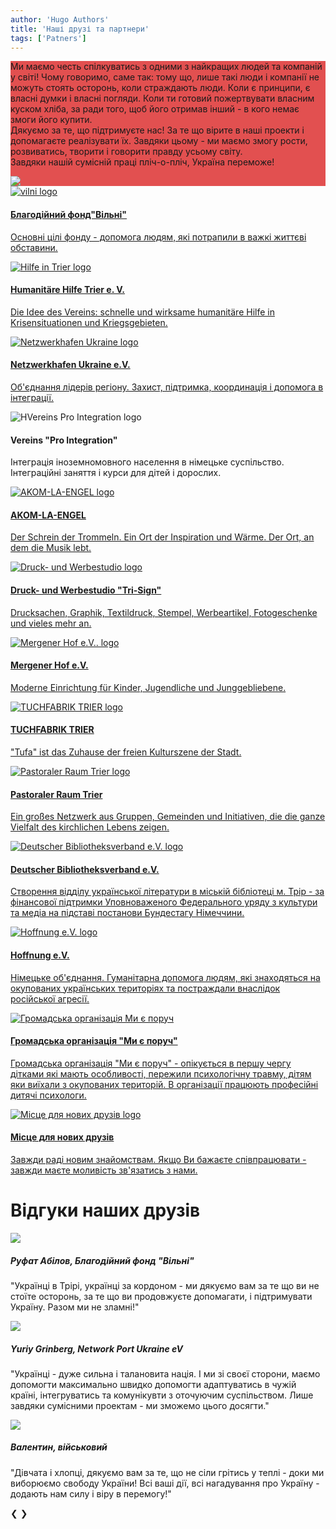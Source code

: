```yaml
---
author: 'Hugo Authors'
title: 'Наші друзі та партнери'
tags: ['Patners']
---
```


<div class='m-0 bg-fixed bg-cover'>
    <div style='background-color: rgba(220, 38, 38, 0.8)' class='py-8 my-12'>
        <div class='grid lg:grid-cols-2 3xl:gap-8 lg:gap-6 gap-4 mx-auto container px-7'>
        <div class='text-left flex flex-col justify-center'>
        <p class='text-white py-4 text-lg text-justify'>Ми маємо честь спілкуватись з одними з найкращих людей  та компаній у світі!
Чому говоримо, саме так: тому що, лише такі люди і компанії не можуть стоять осторонь, коли страждають люди. Коли є принципи, є власні думки і власні погляди. Коли ти готовий пожертвувати власним куском хліба, за ради того, щоб його отримав  інший - в кого немає змоги його купити. <br>
Дякуємо за те, що підтримуєте нас! За те що вірите в наші проекти і допомагаєте реалізувати їх. Завдяки цьому - ми маємо змогу рости, розвиватись, творити і говорити правду усьому світу. <br>
Завдяки нашій сумісній праці пліч-о-пліч, Україна переможе! </p>
    </div>
    <div class='flex flex-col justify-center relative p-0'>
        <img src='/partnersImg/partners_ukr-flag.webp' class='pb-2 md:w-full lg:w-full 3xl:w-full m-auto md:m-0 lg:m-0 3xl:m-0'>	
    </div>
    </div>
    </div>
</div>
<div class='grid gap-6 md:grid-cols-2 grid-cols-1 md:gap-8 lg:gap-12 3xl:grid-cols-3 m-4'>
<!-- vilni -->
<a href="https://vilni.top/" target="_blank"><div class='relative dark:bg-white dark:text-black grid gap-0 grid-flow-row justify-items-center lg:grid-cols-2 grid-cols-1 md:max-xl-flex h-full border-2 border-red-400 hover:border-red-600 hover:shadow-2xl hover:text-blue-900 dark:hover:border-blue-600 p-8 m-2 rounded shadow-lg shadow-black dark:border-white'>
<div class='flex flex-col justify-around'>

<img src="/partnersImg/partners_vilni.webp" class="min-w-full h-4/5 md:w-1/2 my-0" alt="vilni logo" >
</div>
<div class='flex flex-col flex-wrap justify-around mx-6 my-0 md:justify-center md:-mt-12 lg:mt-0'>
<h4 class='text-xl text-red-500 font-semibold p-2 text-center md:mt-0'>Благодійний фонд"Вільні"</h4>
            <p class='px-0 pb-2 mt-0 md:mt-0'>
Основні цілі фонду - допомога людям, які потрапили в важкі життєві обставини.</p>
</div>
</div></a>
<!-- hilfe-trier -->
<a href="https://hilfe-trier.de/" target="_blank"><div class='relative dark:bg-white dark:text-black grid gap-0 grid-flow-row justify-items-center lg:grid-cols-2  grid-cols-1 md:max-xl-flex h-full border-2 border-red-400 hover:border-red-600 hover:shadow-2xl hover:text-blue-900 dark:hover:border-blue-600 p-8 m-2 rounded shadow-lg shadow-black dark:border-white'>
<div class='flex flex-col justify-around'>
<img src="/partnersImg/partners_hilfe.webp" class="w-10/12 mx-auto my-2 " alt="Hilfe in Trier logo">
</div>
<div class='flex flex-col flex-wrap justify-around m-2 md:justify-center md:w-full'>
<h4 class='text-xl text-red-500 font-semibold p-2 text-center md:my-0'>Humanitäre Hilfe Trier e. V. </h4>
            <p class='px-2 pb-2 mt-0 md:mt-0'>
Die Idee des Vereins: schnelle und wirksame humanitäre Hilfe in Krisensituationen und Kriegsgebieten.</p>
</div>
</div></a>
<!-- Netzwerkhafen Ukraine -->
<a href="https://www.netzwerkhafen.com/" target="_blank"><div class='relative dark:bg-white dark:text-black grid gap-0 grid-flow-row justify-items-center lg:grid-cols-2  grid-cols-1 md:max-xl-flex h-full py-12 border-2 border-red-400 hover:border-red-600 hover:shadow-2xl hover:text-blue-900 dark:hover:border-blue-600 p-8 m-2 rounded shadow-lg shadow-black dark:border-white'>
<div class='flex flex-col justify-around'>
<img src="/partnersImg/partners_netzwerk.webp" class="w-4/5 mx-auto my-2" alt="Netzwerkhafen Ukraine logo">

</div>
<div class='flex flex-col flex-wrap justify-around m-2 md:justify-center'>
<h4 class='text-xl text-red-500 font-semibold p-2 text-center md:my-0'>Netzwerkhafen Ukraine e.V. </h4>
            <p class='px-2 pb-2 mt-0 md:mt-0'>
Об'єднання лідерів регіону. Захист, підтримка, координація і допомога в інтеграції.</p>
</div>
</div></a>
<!-- Vereins "Pro Integration" -->
<div class='relative dark:bg-white dark:text-black grid gap-2 grid-flow-row justify-items-center lg:grid-cols-2 md:grid-cols-1  grid-cols-1 md:max-xl-flex h-full py-12 border-2 p-8 border-red-400 m-2 rounded shadow-lg  shadow-black dark:border-white dark:shadow-white'>
<div class='flex flex-col justify-around'>
<img src="/partnersImg/partners_pro-integr.webp" class="w-full mx-auto my-8" alt="HVereins Pro Integration logo">
</div>
<div class='flex flex-col flex-wrap justify-around m-2 md:justify-center'>
<h4 class='text-xl text-red-500 font-semibold p-2 text-center md:my-0'>Vereins "Pro Integration" </h4>
            <p class='px-2 pb-2 mt-0 md:mt-0'>
Інтеграція іноземномовного населення в німецьке суспільство. Інтеграційні заняття і курси для дітей і дорослих.</p>
</div>
</div>
<!-- AKOM-LA-ENGEL -->
<a href="http://www.akomlaengel.de/" target="_blank"><div class='relative dark:bg-white dark:text-black grid gap-0 grid-flow-row justify-items-center lg:grid-cols-2  grid-cols-1 md:max-xl-flex h-full py-12 border-2 border-red-400 hover:border-red-600 hover:shadow-2xl hover:text-blue-900 dark:hover:border-blue-600 p-8 m-2 rounded shadow-lg shadow-black dark:border-white'>
 <div class='flex flex-col justify-around'>

<img src="/partnersImg/partners_acom.webp" class="w-10/12 h-10/12 mx-auto my-2 " alt="AKOM-LA-ENGEL logo">

</div>
<div class='flex flex-col flex-wrap justify-around m-2 md:justify-center'>
<h4 class='text-xl text-red-500 font-semibold p-2 text-center md:my-0'>AKOM-LA-ENGEL </h4>
            <p class='px-2 pb-2 mt-0 md:mt-0'>
Der Schrein der Trommeln. 
Ein Ort der Inspiration und Wärme.
Der Ort, an dem die Musik lebt. </p>
</div>
</div></a>
<!-- Druck- und Werbestudio-->
<a href="http://tri-sign.de/" target="_blank"> <div class='relative dark:bg-white dark:text-black grid gap-0 grid-flow-row justify-items-center lg:grid-cols-2  grid-cols-1 md:max-xl-flex h-full py-12 border-2 border-red-400 hover:border-red-600 hover:shadow-2xl hover:text-blue-900 dark:hover:border-blue-600 p-8 m-2 rounded shadow-lg shadow-black dark:border-white'>
<div class='flex flex-col justify-around'>
<img src="/partnersImg/partners_trisign.webp" class="w-10/12 h-10/12 mx-auto " alt="Druck- und Werbestudio logo">
</div>
<div class='flex flex-col flex-wrap justify-around m-2 md:justify-center'>
<h4 class='text-xl text-red-500 font-semibold p-2 text-center md:my-0'>Druck- und Werbestudio "Tri-Sign" </h4>
            <p class='px-2 pb-2 mt-0 md:mt-0'>
Drucksachen, Graphik, Textildruck, Stempel, Werbeartikel, Fotogeschenke und vieles mehr an.</p>
</div>
</div></a>
<!-- Mergener Hof e.V. -->
<a href="http://mjctrier.de/" target="_blank"> <div class='relative dark:bg-white dark:text-black grid gap-0 grid-flow-row justify-items-center lg:grid-cols-2  grid-cols-1 py-20 md:max-xl-flex h-full border-2 border-red-400 hover:border-red-600 hover:shadow-2xl hover:text-blue-900 dark:hover:border-blue-600 p-8 m-2 rounded shadow-lg shadow-black dark:border-white'>
<div class='flex flex-col justify-around'>
<img src="/partnersImg/partners_mjc.webp" class="w-10/12 h-10/12 mx-auto " alt="Mergener Hof e.V.. logo">

</div>
<div class='flex flex-col flex-wrap justify-around m-2 md:justify-center'>
<h4 class='text-xl text-red-500 font-semibold p-2 text-center md:my-0'>Mergener Hof e.V. </h4>
            <p class='px-2 pb-2 mt-0 md:mt-0'>
Moderne Einrichtung für Kinder, Jugendliche und Junggebliebene.</p>
</div>
</div></a>
<!-- TUCHFABRIK TRIER -->
<a href="https://tufa-trier.de/" target="_blank"> <div class='relative dark:bg-white dark:text-black grid gap-0 grid-flow-row justify-items-center lg:grid-cols-2  grid-cols-1 md:max-xl-flex h-full py-20 border-2 border-red-400 hover:border-red-600 hover:shadow-2xl hover:text-blue-900 dark:hover:border-blue-600 p-8 m-2 rounded shadow-lg shadow-black dark:border-white'>
<div class='flex flex-col justify-around'>
<img src="/partnersImg/partners_tufa.webp" class="w-32 mx-auto my-2 " alt="TUCHFABRIK TRIER logo">
</div>
<div class='flex flex-col flex-wrap justify-around m-2 md:justify-center'>
<h4 class='text-xl text-red-500 font-semibold p-2 text-center md:my-0'>TUCHFABRIK TRIER</h4>
            <p class='px-2 pb-2 mt-0 md:mt-0'>
"Tufa" ist das Zuhause der freien Kulturszene der Stadt.</p>
</div>
</div></a>
<!-- Pastoraler Raum Trier -->
<a href="https://www.pr-trier.de/" target="_blank"> <div class='relative dark:bg-white dark:text-black grid gap-0 grid-flow-row justify-items-center lg:grid-cols-2  grid-cols-1 md:max-xl-flex h-full border-2 py-12 md:py-0 border-red-400 hover:border-red-600 hover:shadow-2xl hover:text-blue-900 dark:hover:border-blue-600 p-8 m-2 rounded shadow-lg shadow-black dark:border-white'>
<div class='flex flex-col justify-around'>
<img src="/partnersImg/partners_pastoralen.webp" class="w-52 h-52 mx-auto" alt="Pastoraler Raum Trier logo">
	
</div>
<div class='flex flex-col flex-wrap justify-between my-0 md:my-2 md:justify-center'>
<h4 class='text-xl text-red-500 font-semibold p-2 text-center my-0'>Pastoraler Raum Trier</h4>
            <p class='px-2 pb-2 mt-0 md:mt-0'>
Ein großes Netzwerk aus Gruppen, Gemeinden und Initiativen, die die ganze Vielfalt des kirchlichen Lebens zeigen. </p>
</div>
</div></a>
<!-- Deutscher Bibliotheksverband e.V. -->
<a href="https://www.bibliotheksverband.de/" target="_blank"> <div class='relative dark:bg-white dark:text-black grid gap-0 grid-flow-row justify-items-center lg:grid-cols-2  grid-cols-1 md:max-xl-flex h-full border-2 border-red-400 hover:border-red-600 hover:shadow-2xl hover:text-blue-900 dark:hover:border-blue-600 p-8 m-2 rounded shadow-lg shadow-black dark:border-white'>
<div class='flex flex-col justify-around'>
<img src="/partnersImg/partners_dbv.webp" class="w-52 mx-auto my-2 " alt="Deutscher Bibliotheksverband e.V. logo">

</div>
<div class='flex flex-col flex-wrap justify-between mx-0 md:justify-center'>
<h4 class='text-xl text-red-500 font-semibold p-2 text-center mt-0'>Deutscher Bibliotheksverband e.V.</h4>
            <p class='px-2 pb-2 mt-0 md:mt-0'>
Створення відділу української літератури в міській бібліотеці м. Трір - за фінансової підтримки 
Уповноваженого Федерального уряду з культури та медіа на підставі постанови Бундестагу Німеччини.</p>
</div>
</div></a>
<!-- Hoffnung e.V. -->
<a href="https://www.facebook.com/mwanzek1" target="_blank"> <div class='relative dark:bg-white dark:text-black grid gap-0 grid-flow-row justify-items-center lg:grid-cols-2  grid-cols-1 md:max-xl-flex h-full border-2 border-red-400 hover:border-red-600 hover:shadow-2xl hover:text-blue-900 dark:hover:border-blue-600 p-8 m-2 rounded shadow-lg shadow-black dark:border-white'>
<div class='flex flex-col justify-around'>
<img src="/partnersImg/partners_hoffnung.webp" class="w-52 mx-auto my-2 " alt="Hoffnung e.V. logo">
</div>
<div class='flex flex-col flex-wrap justify-around m-2 md:justify-center'>
<h4 class='text-xl text-red-500 font-semibold p-2 text-center md:my-0'>Hoffnung e.V. </h4>
            <p class='px-2 pb-2 mt-0 md:mt-0'>
Німецьке об'єднання.
Гуманітарна допомога людям, які знаходяться на окупованих українських територіях та постраждали внаслідок російської агресії.</p>
</div>
</div></a>
<!-- Громадська організація Ми є поруч -->
<a href="https://www.facebook.com/profile.php?id=100067834763509" target="_blank"> <div class='relative dark:bg-white dark:text-black grid gap-0 grid-flow-row justify-items-center lg:grid-cols-2  grid-cols-1 md:max-xl-flex h-full border-2 border-red-400 hover:border-red-600 hover:shadow-2xl hover:text-blue-900 dark:hover:border-blue-600 p-8 m-2 rounded shadow-lg shadow-black dark:border-white'>
<div class='flex flex-col justify-around'>

<img src="/partnersImg/partners_mi-e.webp" class="w-52 mx-auto my-2 " alt="Громадська організація Ми є поруч">

</div>
<div class='flex flex-col flex-wrap justify-between mx-0 md:justify-center'>
<h4 class='text-xl text-red-500 font-semibold p-2 text-center my-0'>Громадська організація "Ми є поруч" </h4>
            <p class='px-0 pb-2 mt-0 md:mt-0'>
Громадська організація "Ми є поруч" - опікується в першу чергу дітками які мають особливості, пережили психологічну травму, дітям яки виїхали з окупованих територій. 
В організації працюють професійні дитячі психологи. </p>
</div>
</div></a>
<!-- Місце для нових друзів -->
<a href="#" target="_blank"> <div class='relative dark:bg-white dark:text-black grid gap-0 grid-flow-row justify-items-center lg:grid-cols-2  grid-cols-1 md:max-xl-flex h-full border-2 border-red-400 hover:border-red-600 hover:shadow-2xl hover:text-blue-900 dark:hover:border-blue-600 p-8 m-2 rounded shadow-lg shadow-black dark:border-white'>
<div class='flex flex-col justify-around'>
<img src="/partnersImg/partners_new-friends.webp" class="w-10/12 mx-auto my-2 " alt="Місце для нових друзів logo">
</div>
<div class='flex flex-col flex-wrap justify-around m-2 md:justify-center'>
<h4 class='text-xl text-red-500 font-semibold p-2 text-center md:my-0'>Місце для нових друзів </h4>
            <p class='px-2 pb-2 mt-0 md:mt-0'>
Завжди раді новим знайомствам. Якщо Ви бажаєте співпрацювати - завжди маєте моливість зв'язатись з нами. </p>
</div>
</div></a>
</div>

<!-- carusel feedback -->

<h1 class="mb-10 mt-24 text-center font-semibold text-2xl dark:text-white text-red-500">Відгуки наших друзів</h1>
    <!-- Implement the carousel -->
    <div class="relative w-10/12 min-h-full md:min-h-full mx-auto md:w-4/5 rounded border-2 pt-2 md:pt-6 border-red-300 shadow-lg shadow-black bg-gray-200 dark:bg-white">
        <div class="slide relative h-full justify-between grid grid-cols-1 md:grid-cols-2 gap-0">
            <img class="w-56 flex flex-col p-4 justify-center mx-auto md:w-3/4 md:ml-16 h-full object-cover lg:ml-16 xl:ml-32 xl:w-72 rounded-full"
                src="/partnersImg/rufat_abilov_part.webp">
            <div class="relative mx-auto h-full mb-16 md:absolute w-10/12 bottom-0 md:top-0 md:w-1/2 md:px-5 py-3 md:right-0 lg:mr-16 xl:mr-32">
            <h5 class="text-lg my-0 md:text-xl xl:mr-4 2xl:mr-32 lg:ml-6 lg:mt-12 flex md:flex-col justify-center text-center text-black w-full xl:p-4">Руфат Абілов, Благодійний фонд "Вільні"</h5>
              <p class="relative md:absolute md:right-0 flex flex-col justify-center text-base text-center text-black w-full mx-auto px-2 md:w-3/4 md:py-4 md:right-12 xl:p-4 2xl:mr-18 xl:mr-18 lg:py-6 italic">"Українці в Трірі, українці за кордоном - ми дякуємо вам за те що ви не стоїте осторонь, за те що ви продовжуєте допомагати, і підтримувати Україну. Разом ми не зламні!"</p>
        </div>
        </div>
       <div class="slide relative h-full justify-between grid grid-cols-1 md:grid-cols-2 gap-0">
            <img class="w-56 flex flex-col p-4 justify-center mx-auto md:w-3/4 md:ml-16 h-full object-cover lg:ml-16 xl:ml-32 xl:w-72 rounded-full"
                src="/partnersImg/yuriy_grinberg_partn.webp">
           <div class="relative mx-auto h-full mb-16 md:absolute w-10/12 bottom-0 md:top-0 md:w-1/2 md:px-5 py-3 md:right-0 lg:mr-16 xl:mr-32">
            <h5 class="text-lg my-0 md:text-xl xl:mr-4 2xl:mr-32 lg:ml-6 lg:mt-12 flex md:flex-col justify-center text-center text-black w-full xl:p-4">Yuriy Grinberg, Network Port Ukraine eV</h5>
              <p class="relative text-base md:absolute md:right-0 md:text-sm flex flex-col justify-center lg:text-base text-center text-black w-full mx-auto px-2 md:w-3/4 md:py-4 md:right-12 xl:p-4 2xl:mr-18 xl:mr-18 lg:py-6 italic">"Українці - дуже сильна і талановита нація. І ми зі своєї сторони, маємо допомогти максимально швидко допомогти адаптуватись в чужій країні, інтегруватись та комунікувти з оточуючим суспільством. Лише завдяки  сумісними проектам - ми зможемо цього досягти."</p>
        </div>
        </div>
        <div class="slide relative h-full justify-between grid grid-cols-1 md:grid-cols-2 gap-0">
            <img class="w-56 flex flex-col p-4 justify-center mx-auto md:w-3/4 md:ml-16 h-full object-cover lg:ml-16 xl:ml-32 xl:w-72 rounded-full"
                src="/partnersImg/valentin_partn.webp">
           <div class="relative mx-auto h-full mb-16 md:absolute w-10/12 bottom-0 md:top-0 md:w-1/2 md:px-5 py-3 md:right-0 lg:mr-16 xl:mr-32">
            <h5 class="text-lg my-0 md:text-xl xl:mr-4 2xl:mr-32 lg:ml-6 lg:mt-12 flex md:flex-col justify-center text-center text-black w-full xl:p-4">Валентин, військовий</h5>
              <p class="relative md:absolute md:right-0 flex flex-col justify-center text-base text-center text-black w-full mx-auto px-2 md:w-3/4 md:py-4 md:right-12 xl:p-4 2xl:mr-18 xl:mr-18 lg:py-6 italic">"Дівчата і хлопці, дякуємо вам за те, що не сіли грітись у теплі - доки ми виборюємо свободу України! Всі ваші дії, всі нагадування про Україну - додають нам силу і віру в перемогу!"</p>
        </div>
        </div>
        <!-- The previous button -->
        <a class="absolute left-0 top-1/2 text-red-400 p-4 -translate-y-1/2 bg-black/30 hover:bg-black/50 hover:text-red-600 cursor-pointer"
            onclick="moveSlide(-1)">❮</a>
        <!-- The next button -->
        <a class="absolute right-0 top-1/2 text-red-400 p-4 -translate-y-1/2 bg-black/30 hover:bg-black/50 hover:text-red-600 cursor-pointer"
            onclick="moveSlide(1)">❯</a>
             <!-- The dots -->
    <div class="flex justify-center items-center space-x-5 md:mt-16 lg:mt-8 mb-8">
        <div class="dot w-3 h-3 rounded-full cursor-pointer" onclick="currentSlide(1)"></div>
        <div class="dot w-3 h-3 rounded-full cursor-pointer" onclick="currentSlide(2)"></div>
        <div class="dot w-3 h-3 rounded-full cursor-pointer" onclick="currentSlide(3)"></div>
    </div>
    </div>
    <!-- Javascript code -->
      <script src="/js/sliderPartners.js"></script>
    